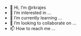 - 👋 Hi, I’m @rkrajes
- 👀 I’m interested in ...
- 🌱 I’m currently learning ...
- 💞️ I’m looking to collaborate on ...
- 📫 How to reach me ...

<!---
rkrajes/rkrajes is a ✨ special ✨ repository because its `README.md` (this file) appears on your GitHub profile.
You can click the Preview link to take a look at your changes.
--->
